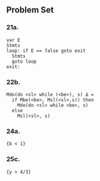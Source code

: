 ## Problem Set

### 21a.
    var E
    Stmts
    loop: if E == false goto exit
      Stmts
      goto loop
    exit:

### 22b.
    Mdo(do <sl> while (<be>), s) Δ =
      if Mbe(<be>, Msl(<sl>,s)) then
        Mdo(do <sl> while <be>, s)
      else
        Msl(<sl>, s)

### 24a.
    {b < 1}

### 25c.
    {y > 4/3}

